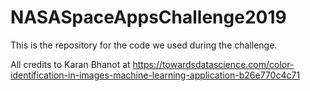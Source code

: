 # NASASpaceAppsChallenge2019
This is the repository for the code we used during the challenge.


All credits to Karan Bhanot at
https://towardsdatascience.com/color-identification-in-images-machine-learning-application-b26e770c4c71
